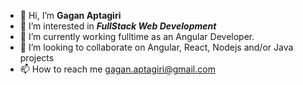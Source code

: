 - 👋 Hi, I’m **Gagan Aptagiri**
- 👀 I’m interested in _**FullStack Web Development**_
- 🌱 I’m currently working fulltime as an Angular Developer.
- 💞️ I’m looking to collaborate on Angular, React, Nodejs and/or Java projects
- 📫 How to reach me gagan.aptagiri@gmail.com

<!---
Gagan-Aptagiri/Gagan-Aptagiri is a ✨ special ✨ repository because its `README.md` (this file) appears on your GitHub profile.
You can click the Preview link to take a look at your changes.
--->
